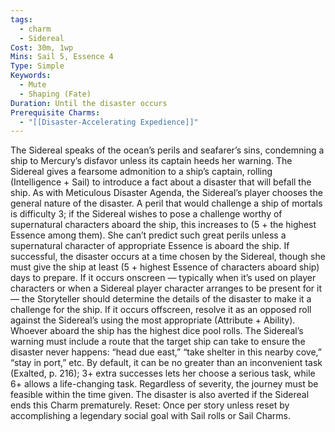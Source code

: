 ```yaml
---
tags:
  - charm
  - Sidereal
Cost: 30m, 1wp
Mins: Sail 5, Essence 4
Type: Simple
Keywords:
  - Mute
  - Shaping (Fate)
Duration: Until the disaster occurs
Prerequisite Charms:
  - "[[Disaster-Accelerating Expedience]]"
---
```

The Sidereal speaks of the ocean’s perils and seafarer’s sins, condemning a ship to Mercury’s disfavor unless its captain heeds her warning. The Sidereal gives a fearsome admonition to a ship’s captain, rolling (Intelligence + Sail) to introduce a fact about a disaster that will befall the ship. As with Meticulous Disaster Agenda, the Sidereal’s player chooses the general nature of the disaster. A peril that would challenge a ship of mortals is difficulty 3; if the Sidereal wishes to pose a challenge worthy of supernatural characters aboard the ship, this increases to (5 + the highest Essence among them). She can’t predict such great perils unless a supernatural character of appropriate Essence is aboard the ship. If successful, the disaster occurs at a time chosen by the Sidereal, though she must give the ship at least (5 + highest Essence of characters aboard ship) days to prepare. If it occurs onscreen — typically when it’s used on player characters or when a Sidereal player character arranges to be present for it — the Storyteller should determine the details of the disaster to make it a challenge for the ship. If it occurs offscreen, resolve it as an opposed roll against the Sidereal’s using the most appropriate (Attribute + Ability). Whoever aboard the ship has the highest dice pool rolls. The Sidereal’s warning must include a route that the target ship can take to ensure the disaster never happens: “head due east,” “take shelter in this nearby cove,” “stay in port,” etc. By default, it can be no greater than an inconvenient task (Exalted, p. 216); 3+ extra successes lets her choose a serious task, while 6+ allows a life-changing task. Regardless of severity, the journey must be feasible within the time given. The disaster is also averted if the Sidereal ends this Charm prematurely. Reset: Once per story unless reset by accomplishing a legendary social goal with Sail rolls or Sail Charms.